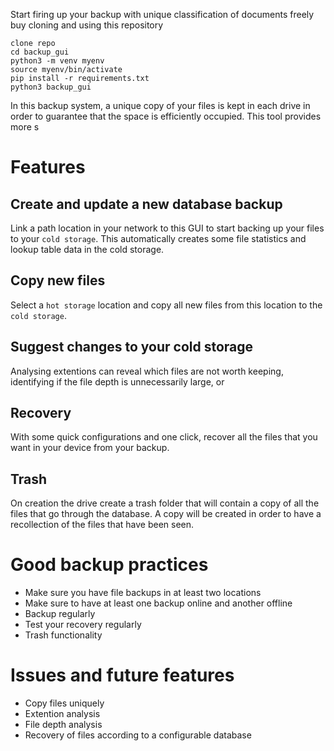 Start firing up your backup with unique classification of documents freely buy cloning and using this repository

```
clone repo
cd backup_gui
python3 -m venv myenv
source myenv/bin/activate
pip install -r requirements.txt
python3 backup_gui
```

In this backup system, a unique copy of your files is kept in each drive in order to guarantee that the space is efficiently occupied.
This tool provides more s


# Features

## Create and update a new database backup
Link a path location in your network to this GUI to start backing up your files to your ``cold storage``.
This automatically creates some file statistics and lookup table data in the cold storage.

## Copy new files
Select a ``hot storage`` location and copy all new files from this location to the ``cold storage``.

## Suggest changes to your cold storage
Analysing extentions can reveal which files are not worth keeping, identifying if the file depth is unnecessarily large, or 

## Recovery
With some quick configurations and one click, recover all the files that you want in your device from your backup.

## Trash

On creation the drive create a trash folder that will contain a copy of all the files that go through the database. A copy will be created in order to have a recollection of the files that have been seen.

# Good backup practices

- Make sure you have file backups in at least two locations
- Make sure to have at least one backup online and another offline
- Backup regularly
- Test your recovery regularly
- Trash functionality

# Issues and future features

- Copy files uniquely
- Extention analysis
- File depth analysis
- Recovery of files according to a configurable database
